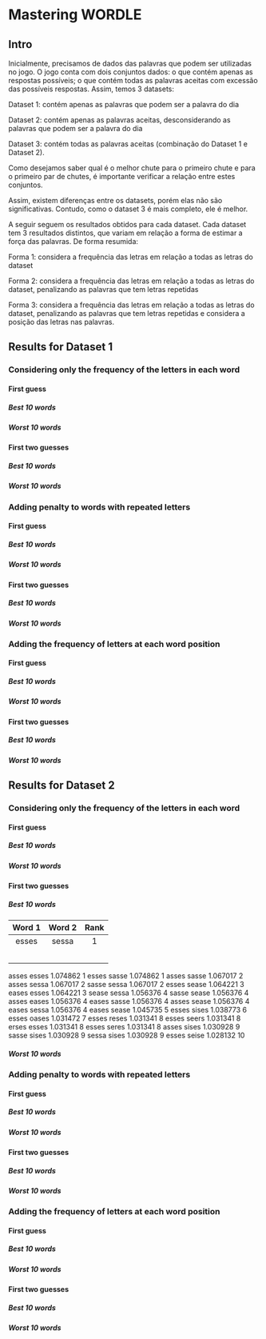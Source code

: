# Mastering WORDLE

## Intro

Inicialmente, precisamos de dados das palavras que podem ser utilizadas no jogo. O jogo conta com dois conjuntos dados: o que contém apenas as respostas possíveis; o que contém todas as palavras aceitas com excessão das possíveis respostas. Assim, temos 3 datasets:

Dataset 1: contém apenas as palavras que podem ser a palavra do dia

Dataset 2: contém apenas as palavras aceitas, desconsiderando as palavras que podem ser a palavra do dia

Dataset 3: contém todas as palavras aceitas (combinação do Dataset 1 e Dataset 2).

Como desejamos saber qual é o melhor chute para o primeiro chute e para o primeiro par de chutes, é importante verificar a relação entre estes conjuntos.



Assim, existem diferenças entre os datasets, porém elas não são significativas. Contudo, como o dataset 3 é mais completo, ele é melhor.

A seguir seguem os resultados obtidos para cada dataset. Cada dataset tem 3 resultados distintos, que variam em relação a forma de estimar a força das palavras. De forma resumida:

Forma 1: considera a frequência das letras em relação a todas as letras do dataset

Forma 2: considera a frequência das letras em relação a todas as letras do dataset, penalizando as palavras que tem letras repetidas

Forma 3: considera a frequência das letras em relação a todas as letras do dataset, penalizando as palavras que tem letras repetidas e considera a posição das letras nas palavras.


## Results for Dataset 1

### Considering only the frequency of the letters in each word

#### First guess

##### Best 10 words

##### Worst 10 words


#### First two guesses

##### Best 10 words

##### Worst 10 words


### Adding penalty to words with repeated letters

#### First guess

##### Best 10 words

##### Worst 10 words


#### First two guesses

##### Best 10 words

##### Worst 10 words



### Adding the frequency of letters at each word position

#### First guess

##### Best 10 words

##### Worst 10 words


#### First two guesses

##### Best 10 words

##### Worst 10 words




## Results for Dataset 2

### Considering only the frequency of the letters in each word

#### First guess

##### Best 10 words

##### Worst 10 words


#### First two guesses

##### Best 10 words

| Word 1 | Word 2 | Rank |
| :-: | :-: | :-: |
| esses	| sessa	| 1 |
|  |  |  |
|  |  |  |
|  |  |  |
|  |  |  |
|  |  |  |




asses	esses	1.074862	1
esses	sasse	1.074862	1
asses	sasse	1.067017	2
asses	sessa	1.067017	2
sasse	sessa	1.067017	2
esses	sease	1.064221	3
eases	esses	1.064221	3
sease	sessa	1.056376	4
sasse	sease	1.056376	4
asses	eases	1.056376	4
eases	sasse	1.056376	4
asses	sease	1.056376	4
eases	sessa	1.056376	4
eases	sease	1.045735	5
esses	sises	1.038773	6
esses	oases	1.031472	7
esses	reses	1.031341	8
esses	seers	1.031341	8
erses	esses	1.031341	8
esses	seres	1.031341	8
asses	sises	1.030928	9
sasse	sises	1.030928	9
sessa	sises	1.030928	9
esses	seise	1.028132	10





##### Worst 10 words


### Adding penalty to words with repeated letters

#### First guess

##### Best 10 words

##### Worst 10 words


#### First two guesses

##### Best 10 words

##### Worst 10 words



### Adding the frequency of letters at each word position

#### First guess

##### Best 10 words

##### Worst 10 words


#### First two guesses

##### Best 10 words

##### Worst 10 words




